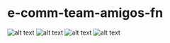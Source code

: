 # e-comm-team-amigos-fn
![ alt text ](https://img.shields.io/badge/Node.js-APIs-339933?style=for-the-badge&logo=Node.js)
![ alt text ](https://img.shields.io/badge/React-implementation-61DAFB?style=for-the-badge&logo=React)
![ alt text ](https://img.shields.io/badge/PostgreSQL-Database-4169E1?style=for-the-badge&logo=PostgreSQL)
![ alt text ](https://img.shields.io/badge/Swagger-Docs-#85EA2D?style=for-the-badge&logo=Swagger)


